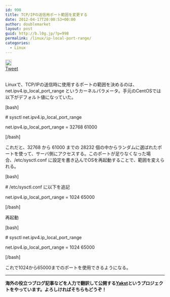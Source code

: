 ```yaml
---
id: 998
title: TCP/IPの送信用ポート範囲を変更する
date: 2012-04-17T20:00:53+00:00
author: doublemarket
layout: post
guid: http://b.l0g.jp/?p=998
permalink: /linux/ip-local-port-range/
categories:
  - Linux
---
```

<div class='wp_social_bookmarking_light'>
  <div class="wsbl_hatena_button">
    <a href="http://b.hatena.ne.jp/entry/http://b.l0g.jp/linux/ip-local-port-range/" class="hatena-bookmark-button" data-hatena-bookmark-title="TCP/IPの送信用ポート範囲を変更する" data-hatena-bookmark-layout="standard" title="このエントリーをはてなブックマークに追加"> <img src="//b.hatena.ne.jp/images/entry-button/button-only@2x.png" alt="このエントリーをはてなブックマークに追加" width="20" height="20" style="border: none;" /></a>
  </div>
  
  <div class="wsbl_facebook_like">
    <div id="fb-root">
    </div><fb:like href="http://b.l0g.jp/linux/ip-local-port-range/" layout="button_count" action="like" width="100" share="false" show_faces="false" ></fb:like>
  </div>
  
  <div class="wsbl_twitter">
    <a href="https://twitter.com/share" class="twitter-share-button"{count} data-url="http://b.l0g.jp/linux/ip-local-port-range/" data-text="TCP/IPの送信用ポート範囲を変更する" data-via="dblmkt " data-lang="ja">Tweet</a>
  </div>
  
  <div class="wsbl_google_plus_one">
    <g:plusone size="medium" annotation="none" href="http://b.l0g.jp/linux/ip-local-port-range/" ></g:plusone>
  </div>
</div>

<br class='wp_social_bookmarking_light_clear' />

Linuxで、TCP/IPの送信時に使用するポートの範囲を決めるのは、net.ipv4.ip\_local\_port_range というカーネルパラメータ。手元のCentOSでは以下がデフォルト値になっていた。

[bash]
  
\# sysctl net.ipv4.ip\_local\_port_range
  
net.ipv4.ip\_local\_port_range = 32768 61000
  
[/bash]

これだと、32768 から 61000 までの 28232 個の中からランダムに選ばれたポートを使って、サーバ側にアクセスする。このポートが足りなくなった場合、/etc/sysctl.conf に設定を書き込んでOSを再起動することで、範囲を変えられる。

[bash]
  
\# /etc/sysctl.conf に以下を追記
  
net.ipv4.ip\_local\_port_range = 1024 65000
  
[/bash]

再起動

[bash]
  
\# sysctl net.ipv4.ip\_local\_port_range
  
net.ipv4.ip\_local\_port_range = 1024 65000
  
[/bash]

これで1024から65000までのポートを使用できるようになる。

* * *

**海外の役立つブログ記事などを人力で翻訳して公開する[Yakst](https://yakst.com/ja)というプロジェクトをやっています。よろしければそちらもどうぞ！**